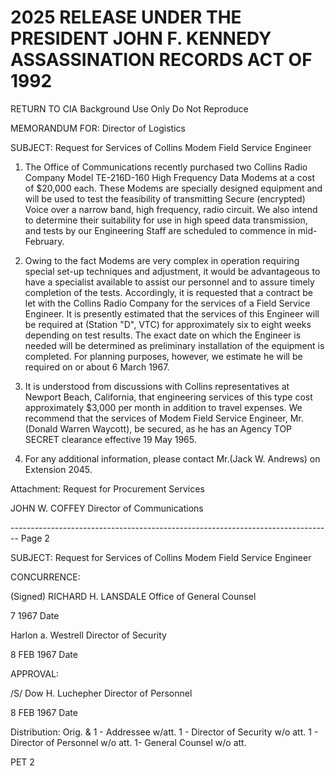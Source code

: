 # 2025 RELEASE UNDER THE PRESIDENT JOHN F. KENNEDY ASSASSINATION RECORDS ACT OF 1992

RETURN TO CIA
Background Use Only
Do Not Reproduce

MEMORANDUM FOR: Director of Logistics

SUBJECT: Request for Services of Collins Modem Field Service Engineer

1. The Office of Communications recently purchased two Collins Radio Company Model TE-216D-160 High Frequency Data Modems at a cost of $20,000 each. These Modems are specially designed equipment and will be used to test the feasibility of transmitting Secure (encrypted) Voice over a narrow band, high frequency, radio circuit. We also intend to determine their suitability for use in high speed data transmission, and tests by our Engineering Staff are scheduled to commence in mid-February.

2. Owing to the fact Modems are very complex in operation requiring special set-up techniques and adjustment, it would be advantageous to have a specialist available to assist our personnel and to assure timely completion of the tests. Accordingly, it is requested that a contract be let with the Collins Radio Company for the services of a Field Service Engineer. It is presently estimated that the services of this Engineer will be required at (Station "D", VTC) for approximately six to eight weeks depending on test results. The exact date on which the Engineer is needed will be determined as preliminary installation of the equipment is completed. For planning purposes, however, we estimate he will be required on or about 6 March 1967.

3. It is understood from discussions with Collins representatives at Newport Beach, California, that engineering services of this type cost approximately $3,000 per month in addition to travel expenses. We recommend that the services of Modem Field Service Engineer, Mr.(Donald Warren Waycott),
   be secured, as he has an Agency TOP SECRET clearance effective 19 May 1965.

4. For any additional information, please contact Mr.(Jack W. Andrews)
   on Extension 2045.

Attachment:
Request for Procurement Services

JOHN W. COFFEY
Director of Communications


-------------------------------------------------------------------------------- Page 2

SUBJECT: Request for Services of Collins Modem Field Service
Engineer

CONCURRENCE:

(Signed) RICHARD H. LANSDALE
Office of General Counsel

7 1967
Date

Harlon a. Westrell
Director of Security

8 FEB 1967
Date

APPROVAL:

/S/ Dow H. Luchepher
Director of Personnel

8 FEB 1967
Date

Distribution:
Orig. & 1 - Addressee w/att.
1 - Director of Security w/o att.
1 - Director of Personnel w/o att.
1- General Counsel w/o att.

PET
2
